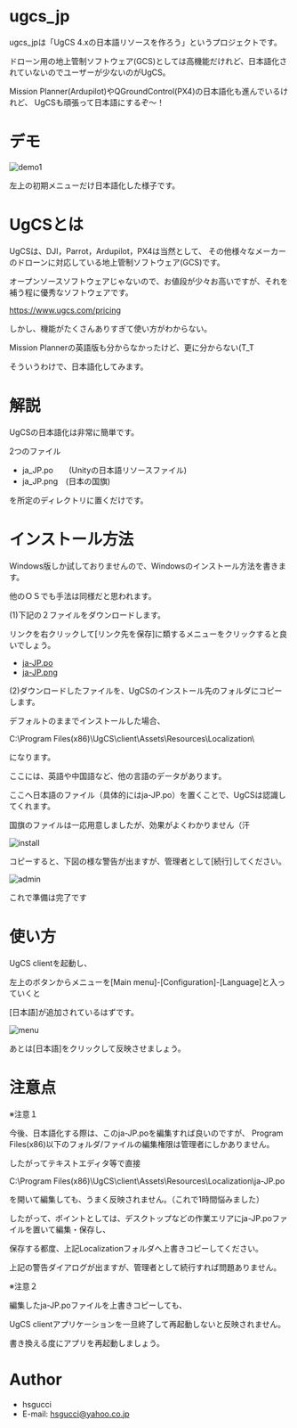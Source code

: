 
# ugcs_jp

ugcs_jpは「UgCS 4.xの日本語リソースを作ろう」というプロジェクトです。

ドローン用の地上管制ソフトウェア(GCS)としては高機能だけれど、日本語化されていないのでユーザーが少ないのがUgCS。

Mission Planner(Ardupilot)やQGroundControl(PX4)の日本語化も進んでいるけれど、
UgCSも頑張って日本語にするぞ～！
 
# デモ

![demo1](https://user-images.githubusercontent.com/55542434/97267392-70ecc880-186d-11eb-98fe-d8ff0804e023.png)

左上の初期メニューだけ日本語化した様子です。

# UgCSとは

UgCSは、DJI，Parrot，Ardupilot，PX4は当然として、
その他様々なメーカーのドローンに対応している地上管制ソフトウェア(GCS)です。

オープンソースソフトウェアじゃないので、お値段が少々お高いですが、それを補う程に優秀なソフトウェアです。

https://www.ugcs.com/pricing

しかし、機能がたくさんありすぎて使い方がわからない。

Mission Plannerの英語版も分からなかったけど、更に分からない(T_T

そういうわけで、日本語化してみます。

# 解説
 
UgCSの日本語化は非常に簡単です。

2つのファイル

* ja_JP.po　　(Unityの日本語リソースファイル)
* ja_JP.png　(日本の国旗)

を所定のディレクトリに置くだけです。

# インストール方法

Windows版しか試しておりませんので、Windowsのインストール方法を書きます。

他のＯＳでも手法は同様だと思われます。

(1)下記の２ファイルをダウンロードします。

リンクを右クリックして[リンク先を保存]に類するメニューをクリックすると良いでしょう。

* [ja-JP.po](https://github.com/hsgucci404/ugcs_jp/raw/main/ja-JP.po)
* [ja-JP.png](https://github.com/hsgucci404/ugcs_jp/raw/main/ja-JP.png)

(2)ダウンロードしたファイルを、UgCSのインストール先のフォルダにコピーします。

デフォルトのままでインストールした場合、

C:\Program Files(x86)\UgCS\client\Assets\Resources\Localization\

になります。

ここには、英語や中国語など、他の言語のデータがあります。

ここへ日本語のファイル（具体的にはja-JP.po）を置くことで、UgCSは認識してくれます。

国旗のファイルは一応用意しましたが、効果がよくわかりません（汗

![install](https://user-images.githubusercontent.com/55542434/97270424-7b5d9100-1872-11eb-86a6-174ee4380b78.png)

コピーすると、下図の様な警告が出ますが、管理者として[続行]してください。

![admin](https://user-images.githubusercontent.com/55542434/97270750-ff177d80-1872-11eb-9b75-84ab36cecfbb.png)

これで準備は完了です


# 使い方

UgCS clientを起動し、

左上のボタンからメニューを[Main menu]-[Configuration]-[Language]と入っていくと

[日本語]が追加されているはずです。

![menu](https://user-images.githubusercontent.com/55542434/97272492-5fa7ba00-1875-11eb-841f-3b2494eadbaa.png)

あとは[日本語]をクリックして反映させましょう。


# 注意点

※注意１

今後、日本語化する際は、このja-JP.poを編集すれば良いのですが、
Program Files(x86)以下のフォルダ/ファイルの編集権限は管理者にしかありません。

したがってテキストエディタ等で直接

C:\Program Files(x86)\UgCS\client\Assets\Resources\Localization\ja-JP.po

を開いて編集しても、うまく反映されません。（これで1時間悩みました）

したがって、ポイントとしては、デスクトップなどの作業エリアにja-JP.poファイルを置いて編集・保存し、

保存する都度、上記Localizationフォルダへ上書きコピーしてください。

上記の警告ダイアログが出ますが、管理者として続行すれば問題ありません。

※注意２

編集したja-JP.poファイルを上書きコピーしても、

UgCS clientアプリケーションを一旦終了して再起動しないと反映されません。

書き換える度にアプリを再起動しましょう。

# Author
 
* hsgucci
* E-mail: hsgucci@yahoo.co.jp
